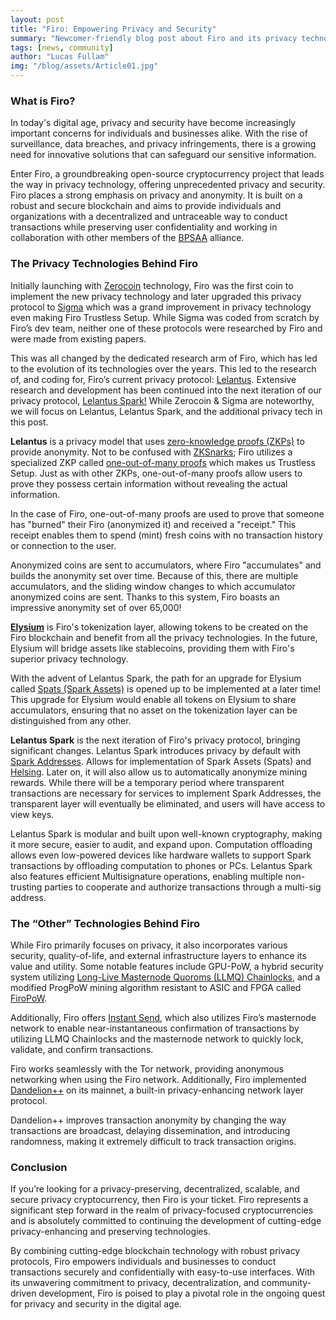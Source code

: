 ```yaml
--- 
layout: post 
title: "Firo: Empowering Privacy and Security" 
summary: "Newcomer-friendly blog post about Firo and its privacy technology!"
tags: [news, community] 
author: "Lucas Fullam" 
img: "/blog/assets/Article01.jpg" 
--- 
```


### What is Firo? 

In today's digital age, privacy and security have become increasingly important concerns for individuals and businesses alike. With the rise of surveillance, data breaches, and privacy infringements, there is a growing need for innovative solutions that can safeguard our sensitive information. 

Enter Firo, a groundbreaking open-source cryptocurrency project that leads the way in privacy technology, offering unprecedented privacy and security. Firo places a strong emphasis on privacy and anonymity. It is built on a robust and secure blockchain and aims to provide individuals and organizations with a decentralized and untraceable way to conduct transactions while preserving user confidentiality and working in collaboration with other members of the [BPSAA](https://bpsaa.vision/about) alliance. 

### The Privacy Technologies Behind Firo

Initially launching with [Zerocoin](https://en.wikipedia.org/wiki/Zerocoin_protocol) technology, Firo was the first coin to implement the new privacy technology and later upgraded this privacy protocol to [Sigma](https://firo.org/2019/07/30/sigma-is-live.html) which was a grand improvement in privacy technology even making Firo Trustless Setup. While Sigma was coded from scratch by Firo’s dev team, neither one of these protocols were researched by Firo and were made from existing papers. 

This was all changed by the dedicated research arm of Firo, which has led to the evolution of its technologies over the years. This led to the research of, and coding for, Firo’s current privacy protocol: [Lelantus](https://eprint.iacr.org/2019/373). Extensive research and development has been continued into the next iteration of our privacy protocol, [Lelantus Spark!](https://eprint.iacr.org/2021/1173) While Zerocoin & Sigma are noteworthy, we will focus on Lelantus, Lelantus Spark, and the additional privacy tech in this post. 

**Lelantus** is a privacy model that uses [zero-knowledge proofs (ZKPs)](https://en.wikipedia.org/wiki/Zero-knowledge_proof) to provide anonymity. Not to be confused with [ZKSnarks](https://en.wikipedia.org/wiki/Non-interactive_zero-knowledge_proof); Firo utilizes a specialized ZKP called [one-out-of-many proofs](https://eprint.iacr.org/2014/764.pdf) which makes us Trustless Setup. Just as with other ZKPs, one-out-of-many proofs allow users to prove they possess certain information without revealing the actual information. 

In the case of Firo, one-out-of-many proofs are used to prove that someone has "burned" their Firo (anonymized it) and received a "receipt." This receipt enables them to spend (mint) fresh coins with no transaction history or connection to the user. 

Anonymized coins are sent to accumulators, where Firo "accumulates" and builds the anonymity set over time. Because of this, there are multiple accumulators, and the sliding window changes to which accumulator anonymized coins are sent. Thanks to this system, Firo boasts an impressive anonymity set of over 65,000!

[**Elysium**](https://firo.org/2022/10/10/elysium-release-candidate.html) is Firo's tokenization layer, allowing tokens to be created on the Firo blockchain and benefit from all the privacy technologies. In the future, Elysium will bridge assets like stablecoins, providing them with Firo's superior privacy technology. 

With the advent of Lelantus Spark, the path for an upgrade for Elysium called [Spats (Spark Assets)](https://firo.org/2022/03/07/spats-confidential-assets-lelantus-spark.html) is opened up to be implemented at a later time! This upgrade for Elysium would enable all tokens on Elysium to share accumulators, ensuring that no asset on the tokenization layer can be distinguished from any other.

**Lelantus Spark** is the next iteration of Firo's privacy protocol, bringing significant changes. Lelantus Spark introduces privacy by default with [Spark Addresses](https://firo.org/2021/08/24/presenting-lelantus-spark.html). Allows for implementation of Spark Assets (Spats) and [Helsing](https://firo.org/blog/assets/helsing-1049371.pdf). Later on, it will also allow us to automatically anonymize mining rewards. While there will be a temporary period where transparent transactions are necessary for services to implement Spark Addresses, the transparent layer will eventually be eliminated, and users will have access to view keys.

Lelantus Spark is modular and built upon well-known cryptography, making it more secure, easier to audit, and expand upon. Computation offloading allows even low-powered devices like hardware wallets to support Spark transactions by offloading computation to phones or PCs. Lelantus Spark also features efficient Multisignature operations, enabling multiple non-trusting parties to cooperate and authorize transactions through a multi-sig address.

### The “Other” Technologies Behind Firo

While Firo primarily focuses on privacy, it also incorporates various security, quality-of-life, and external infrastructure layers to enhance its value and utility. Some notable features include GPU-PoW, a hybrid security system utilizing [Long-Live Masternode Quoroms (LLMQ) Chainlocks](https://firo.org/2021/01/28/chainlocks-activated-mainnet.html), and a modified ProgPoW mining algorithm resistant to ASIC and FPGA called [FiroPoW](https://firo.org/2021/10/01/firopow-and-instantsend-release.html). 

Additionally, Firo offers [Instant Send](https://firo.org/2021/10/01/firopow-and-instantsend-release.html), which also utilizes Firo’s masternode network to enable near-instantaneous confirmation of transactions by utilizing LLMQ Chainlocks and the masternode network to quickly lock, validate, and confirm transactions.

Firo works seamlessly with the Tor network, providing anonymous networking when using the Firo network. Additionally, Firo implemented [Dandelion++](https://dl.acm.org/doi/abs/10.1145/3224424) on its mainnet, a built-in privacy-enhancing network layer protocol. 

Dandelion++ improves transaction anonymity by changing the way transactions are broadcast, delaying dissemination, and introducing randomness, making it extremely difficult to track transaction origins.

### Conclusion

If you’re looking for a privacy-preserving, decentralized, scalable, and secure privacy cryptocurrency, then Firo is your ticket. Firo represents a significant step forward in the realm of privacy-focused cryptocurrencies and is absolutely committed to continuing the development of cutting-edge privacy-enhancing and preserving technologies. 

By combining cutting-edge blockchain technology with robust privacy protocols, Firo empowers individuals and businesses to conduct transactions securely and confidentially with easy-to-use interfaces. With its unwavering commitment to privacy, decentralization, and community-driven development, Firo is poised to play a pivotal role in the ongoing quest for privacy and security in the digital age. 
